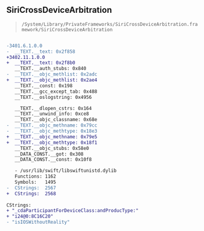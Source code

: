 ## SiriCrossDeviceArbitration

> `/System/Library/PrivateFrameworks/SiriCrossDeviceArbitration.framework/SiriCrossDeviceArbitration`

```diff

-3401.6.1.0.0
-  __TEXT.__text: 0x2f858
+3402.11.1.0.0
+  __TEXT.__text: 0x2f8b0
   __TEXT.__auth_stubs: 0x840
-  __TEXT.__objc_methlist: 0x2adc
+  __TEXT.__objc_methlist: 0x2ae4
   __TEXT.__const: 0x198
   __TEXT.__gcc_except_tab: 0x488
   __TEXT.__oslogstring: 0x4956

   __TEXT.__dlopen_cstrs: 0x164
   __TEXT.__unwind_info: 0xce8
   __TEXT.__objc_classname: 0x68e
-  __TEXT.__objc_methname: 0x79cc
-  __TEXT.__objc_methtype: 0x18e3
+  __TEXT.__objc_methname: 0x79e5
+  __TEXT.__objc_methtype: 0x18f1
   __TEXT.__objc_stubs: 0x58e0
   __DATA_CONST.__got: 0x308
   __DATA_CONST.__const: 0x10f8

   - /usr/lib/swift/libswiftunistd.dylib
   Functions: 1162
   Symbols:   1495
-  CStrings:  2567
+  CStrings:  2568
 
CStrings:
+ "_cdaParticipantForDeviceClass:andProducType:"
+ "i24@0:8C16C20"
- "isIOSWithoutReality"

```
